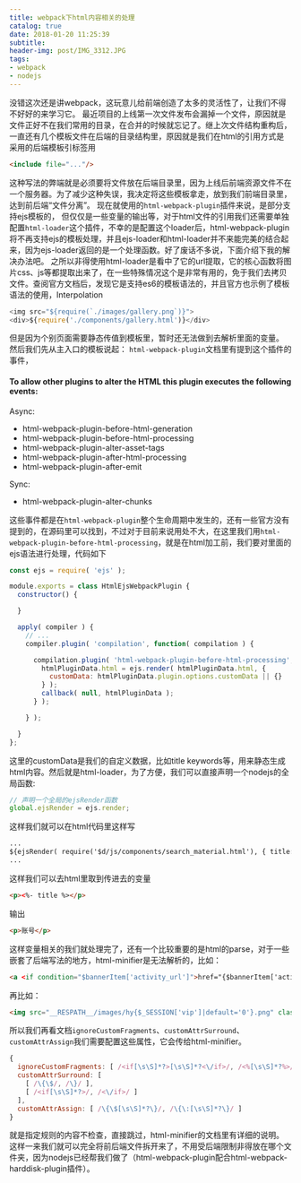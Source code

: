 ```yaml
---
title: webpack下html内容相关的处理
catalog: true
date: 2018-01-20 11:25:39
subtitle: 
header-img: post/IMG_3312.JPG
tags:
- webpack
- nodejs
---
```

没错这次还是讲webpack，这玩意儿给前端创造了太多的灵活性了，让我们不得不好好的来学习它。
最近项目的上线第一次文件发布会漏掉一个文件，原因就是文件正好不在我们常用的目录，在合并的时候就忘记了。继上次文件结构重构后，一直还有几个模板文件在后端的目录结构里，原因就是我们在html的引用方式是采用的后端模板引标签用
```html
<include file="..."/>
```
这种写法的弊端就是必须要将文件放在后端目录里，因为上线后前端资源文件不在一个服务器。为了减少这种失误，我决定将这些模板拿走，放到我们前端目录里，达到前后端“文件分离”。
现在就使用的`html-webpack-plugin`插件来说，是部分支持ejs模板的，
但仅仅是一些变量的输出等，对于html文件的引用我们还需要单独配置`html-loader`这个插件，不幸的是配置这个loader后，html-webpack-plugin将不再支持ejs的模板处理，并且ejs-loader和html-loader并不来能完美的结合起来，因为ejs-loader返回的是一个处理函数。好了废话不多说，下面介绍下我的解决办法吧。
之所以非得使用html-loader是看中了它的url提取，它的核心函数将图片css、js等都提取出来了，在一些特殊情况这个是非常有用的，免于我们去拷贝文件。查阅官方文档后，发现它是支持es6的模板语法的，并且官方也示例了模板语法的使用，Interpolation
```js
<img src="${require(`./images/gallery.png`)}">
<div>${require('./components/gallery.html')}</div>
```

但是因为个别页面需要静态传值到模板里，暂时还无法做到去解析里面的变量。
然后我们先从主入口的模板说起：
`html-webpack-plugin`文档里有提到这个插件的事件，

#### To allow other plugins to alter the HTML this plugin executes the following events:
Async:
* html-webpack-plugin-before-html-generation
* html-webpack-plugin-before-html-processing
* html-webpack-plugin-alter-asset-tags
* html-webpack-plugin-after-html-processing
* html-webpack-plugin-after-emit

Sync:
* html-webpack-plugin-alter-chunks

这些事件都是在`html-webpack-plugin`整个生命周期中发生的，还有一些官方没有提到的，在源码里可以找到，不过对于目前来说用处不大，在这里我们用`html-webpack-plugin-before-html-processing`，就是在html加工前，我们要对里面的ejs语法进行处理，代码如下

```js
const ejs = require( 'ejs' );

module.exports = class HtmlEjsWebpackPlugin {
  constructor() {

  }

  apply( compiler ) {
    // ...
    compiler.plugin( 'compilation', function( compilation ) {

      compilation.plugin( 'html-webpack-plugin-before-html-processing', function( htmlPluginData, callback ) {
        htmlPluginData.html = ejs.render( htmlPluginData.html, {
          customData: htmlPluginData.plugin.options.customData || {}
        } );
        callback( null, htmlPluginData );
      } );

    } );

  }
};
```
这里的customData是我们的自定义数据，比如title keywords等，用来静态生成html内容。然后就是html-loader，为了方便，我们可以直接声明一个nodejs的全局函数:
```js
// 声明一个全局的ejsRender函数
global.ejsRender = ejs.render;
```
这样我们就可以在html代码里这样写
```html
...
${ejsRender( require('$d/js/components/search_material.html'), { title: '账号' } )}
...
```
这样我们可以去html里取到传进去的变量
```html
<p><%- title %></p>
```
输出
```html
<p>账号</p>
```
这样变量相关的我们就处理完了，还有一个比较重要的是html的parse，对于一些嵌套了后端写法的地方，html-minifier是无法解析的，比如：
```html
<a <if condition="$bannerItem['activity_url']">href="{$bannerItem['activity_url']}" {$bannerItem['isblankopen'] == '1' ? 'target="_blank"' : ''}</if>></a>
```
再比如：
```html
<img src="__RESPATH__/images/hy{$_SESSION['vip']|default='0'}.png" class="vip-logo" alt="vip标识" />
```
所以我们再看文档`ignoreCustomFragments`、`customAttrSurround`、`customAttrAssign`我们需要配置这些属性，它会传给html-minifier。
```js
{
  ignoreCustomFragments: [ /<if[\s\S]*?>[\s\S]*?<\/if>/, /<%[\s\S]*?%>/, /\{\$[\s\S]*?\}/, /\{\:[\s\S]*?\}/ ],
  customAttrSurround: [
    [ /\{\$/, /\}/ ],
    [ /<if[\s\S]*?>/, /<\/if>/ ]
  ],
  customAttrAssign: [ /\{\$[\s\S]*?\}/, /\{\:[\s\S]*?\}/ ]
}
```
就是指定规则的内容不检查，直接跳过，html-minifier的文档里有详细的说明。
这样一来我们就可以完全将前后端文件拆开来了，不用受后端限制非得放在哪个文件夹，因为nodejs已经帮我们做了（html-webpack-plugin配合html-webpack-harddisk-plugin插件）。
